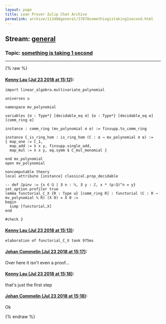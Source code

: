 ```yaml
---
layout: page
title: Lean Prover Zulip Chat Archive 
permalink: archive/113488general/37878somethingistaking1second.html
---
```


## Stream: [general](index.html)
### Topic: [something is taking 1 second](37878somethingistaking1second.html)

---


{% raw %}
#### [ Kenny Lau (Jul 23 2018 at 15:12)](https://leanprover.zulipchat.com/#narrow/stream/113488-general/topic/something%20is%20taking%201%20second/near/130147638):
```lean
import linear_algebra.multivariate_polynomial

universes u

namespace mv_polynomial

variables {σ : Type*} [decidable_eq σ] {α : Type*} [decidable_eq α] [comm_ring α]

instance : comm_ring (mv_polynomial σ α) := finsupp.to_comm_ring

instance C_is_ring_hom : is_ring_hom (C : α → mv_polynomial σ α) :=
{ map_one := C_1,
  map_add := λ x y, finsupp.single_add,
  map_mul := λ x y, eq.symm $ C_mul_monomial }

end mv_polynomial
open mv_polynomial

noncomputable theory
local attribute [instance] classical.prop_decidable

-- def ℤpinv := {x ∈ ℚ | ∃ n : ℕ, ∃ y : ℤ, x * (p:ℚ)^n = y}
set_option profiler true
lemma functorial_C_X {R : Type u} [comm_ring R] : functorial (C : R → mv_polynomial ℕ R) (X 0) = X 0 :=
begin
  simp [functorial,X]
end

#check 2
```

#### [ Kenny Lau (Jul 23 2018 at 15:13)](https://leanprover.zulipchat.com/#narrow/stream/113488-general/topic/something%20is%20taking%201%20second/near/130147646):
```
elaboration of functorial_C_X took 975ms
```

#### [ Johan Commelin (Jul 23 2018 at 15:17)](https://leanprover.zulipchat.com/#narrow/stream/113488-general/topic/something%20is%20taking%201%20second/near/130147865):
Over here it isn't even a proof...

#### [ Kenny Lau (Jul 23 2018 at 15:18)](https://leanprover.zulipchat.com/#narrow/stream/113488-general/topic/something%20is%20taking%201%20second/near/130147908):
that's just the first step

#### [ Johan Commelin (Jul 23 2018 at 15:18)](https://leanprover.zulipchat.com/#narrow/stream/113488-general/topic/something%20is%20taking%201%20second/near/130147911):
Ok


{% endraw %}
